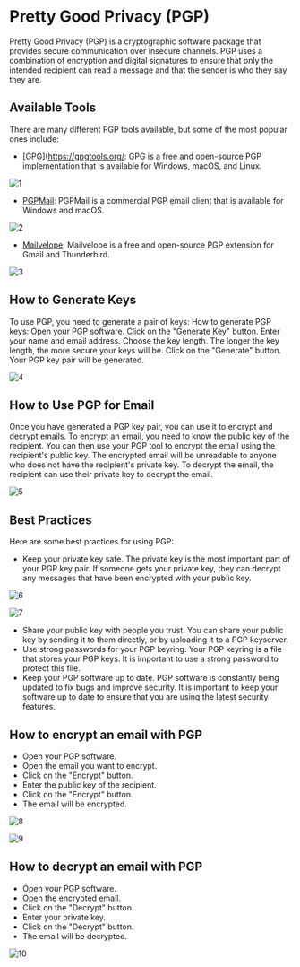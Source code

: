 # Pretty Good Privacy (PGP)

Pretty Good Privacy (PGP) is a cryptographic software package that provides secure communication over insecure channels. PGP uses a combination of encryption and digital signatures to ensure that only the intended recipient can read a message and that the sender is who they say they are.

## Available Tools
There are many different PGP tools available, but some of the most popular ones include:

* [GPG](https://gpgtools.org/: GPG is a free and open-source PGP implementation that is available for Windows, macOS, and Linux.

![1](https://github.com/ZecHub/zechub/assets/81990132/89689cb0-f4b4-490c-b381-bfcf54b7b269)

* [PGPMail](https://www.openpgp.org/software/): PGPMail is a commercial PGP email client that is available for Windows and macOS. 


![2](https://github.com/ZecHub/zechub/assets/81990132/834655b3-0f97-4b17-9994-5d8fb8d003f8)



* [Mailvelope](https://www.comparitech.com/blog/information-security/pgp-encryption-gmail/): Mailvelope is a free and open-source PGP extension for Gmail and Thunderbird.


![3](https://github.com/ZecHub/zechub/assets/81990132/44984a75-800a-4f7a-94a5-88827e39b431)


## How to Generate Keys

To use PGP, you need to generate a pair of keys: How to generate PGP keys: 
Open your PGP software.
Click on the "Generate Key" button.
Enter your name and email address.
Choose the key length. The longer the key length, the more secure your keys will be.
Click on the "Generate" button.
Your PGP key pair will be generated.

![4](https://github.com/ZecHub/zechub/assets/81990132/15721ce1-0a77-4ebe-87f4-33e1455f2a40)


## How to Use PGP for Email
Once you have generated a PGP key pair, you can use it to encrypt and decrypt emails. To encrypt an email, you need to know the public key of the recipient. You can then use your PGP tool to encrypt the email using the recipient's public key.
The encrypted email will be unreadable to anyone who does not have the recipient's private key. To decrypt the email, the recipient can use their private key to decrypt the email. 


![5](https://github.com/ZecHub/zechub/assets/81990132/dafb761d-f399-40c9-9323-526ba3bd0bc4)


## Best Practices
Here are some best practices for using PGP:

* Keep your private key safe. The private key is the most important part of your PGP key pair. If someone gets your private key, they can decrypt any messages that have been encrypted with your public key.

![6](https://github.com/ZecHub/zechub/assets/81990132/39a6fae4-a9a1-4061-a97c-4a9b975f6383)


![7](https://github.com/ZecHub/zechub/assets/81990132/6c15d6bb-556b-4ff5-b647-3363c8cbb8fd)

* Share your public key with people you trust. You can share your public key by sending it to them directly, or by uploading it to a PGP keyserver. 
* Use strong passwords for your PGP keyring. Your PGP keyring is a file that stores your PGP keys. It is important to use a strong password to protect this file.
* Keep your PGP software up to date. PGP software is constantly being updated to fix bugs and improve security. It is important to keep your software up to date to ensure that you are using the latest security features.

  
## How to encrypt an email with PGP

* Open your PGP software.
* Open the email you want to encrypt.
* Click on the "Encrypt" button.
* Enter the public key of the recipient.
* Click on the "Encrypt" button.
* The email will be encrypted.

![8](https://github.com/ZecHub/zechub/assets/81990132/a06cd9da-8bc8-45e0-ae2b-83e45aa8163e)


![9](https://github.com/ZecHub/zechub/assets/81990132/da1499e9-fc87-46b2-93ed-28d43cf1fd86)


## How to decrypt an email with PGP

* Open your PGP software.
* Open the encrypted email.
* Click on the "Decrypt" button.
* Enter your private key.
* Click on the "Decrypt" button.
* The email will be decrypted.

![10](https://github.com/ZecHub/zechub/assets/81990132/beae714c-020f-4c1e-aa4f-3dd9430670cc)




